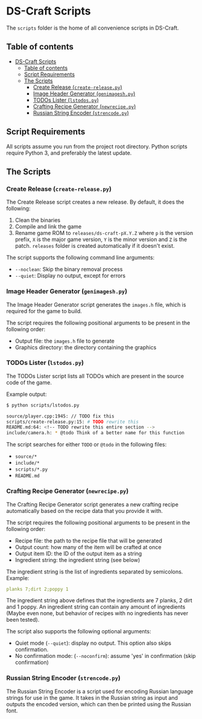 
# DS-Craft Scripts

The `scripts` folder is the home of all convenience scripts in DS-Craft.

## Table of contents

- [DS-Craft Scripts](#ds-craft-scripts)
  - [Table of contents](#table-of-contents)
  - [Script Requirements](#script-requirements)
  - [The Scripts](#the-scripts)
    - [Create Release (`create-release.py`)](#create-release-create-releasepy)
    - [Image Header Generator (`genimagesh.py`)](#image-header-generator-genimageshpy)
    - [TODOs Lister (`lstodos.py`)](#todos-lister-lstodospy)
    - [Crafting Recipe Generator (`newrecipe.py`)](#crafting-recipe-generator-newrecipepy)
    - [Russian String Encoder (`strencode.py`)](#russian-string-encoder-strencodepy)

## Script Requirements

All scripts assume you run from the project root directory. Python scripts require
Python 3, and preferably the latest update.

## The Scripts

### Create Release (`create-release.py`)

The Create Release script creates a new release. By default, it does the following:

1. Clean the binaries
1. Compile and link the game
1. Rename game ROM to `releases/ds-craft-pX.Y.Z` where `p` is the version prefix,
`X` is the major game version, `Y` is the minor version and `Z` is the patch.
`releases` folder is created automatically if it doesn't exist.

The script supports the following command line arguments:

- `--noclean`: Skip the binary removal process
- `--quiet`: Display no output, except for errors

### Image Header Generator (`genimagesh.py`)

The Image Header Generator script generates the `images.h` file, which is
required for the game to build.

The script requires the following positional arguments to be present in the
following order:

- Output file: the `images.h` file to generate
- Graphics directory: the directory containing the graphics

### TODOs Lister (`lstodos.py`)

The TODOs Lister script lists all TODOs which are present in the source code
of the game.

Example output:

```bash
$ python scripts/lstodos.py

source/player.cpp:1945: // TODO fix this
scripts/create-release.py:15: # TODO rewrite this
README.md:64: <!-- TODO rewrite this entire section -->
include/camera.h: * @todo Think of a better name for this function
```

The script searches for either `TODO` or `@todo` in the following files:

- `source/*`
- `include/*`
- `scripts/*.py`
- `README.md`

### Crafting Recipe Generator (`newrecipe.py`)

The Crafting Recipe Generator script generates a new crafting recipe automatically
based on the recipe data that you provide it with.

The script requires the following positional arguments to be present in the
following order:

- Recipe file: the path to the recipe file that will be generated
- Output count: how many of the item will be crafted at once
- Output item ID: the ID of the output item as a string
- Ingredient string: the ingredient string (see below)

The ingredient string is the list of ingredients separated by semicolons. Example:

<!-- Yaml chosen for no reason -->
```yaml
planks 7;dirt 2;poppy 1
```

The ingredient string above defines that the ingredients are 7 planks, 2 dirt
and 1 poppy. An ingredient string can contain any amount of ingredients (Maybe
even none, but behavior of recipes with no ingredients has never been tested).

The script also supports the following optional arguments:

- Quiet mode (`--quiet`): display no output. This option also skips confirmation.
- No confirmation mode: (`--noconfirm`): assume 'yes' in confirmation (skip confirmation)

### Russian String Encoder (`strencode.py`)

The Russian String Encoder is a script used for encoding Russian language strings
for use in the game. It takes in the Russian string as input and outputs the
encoded version, which can then be printed using the Russian font.
